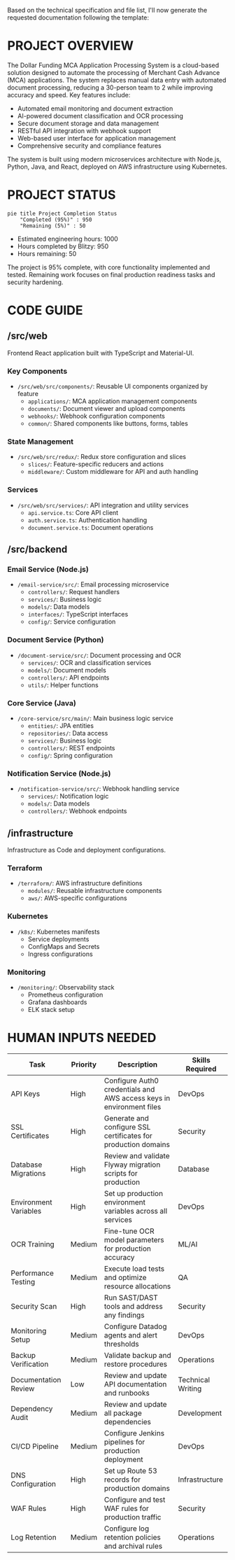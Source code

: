 Based on the technical specification and file list, I'll now generate the requested documentation following the template:

# PROJECT OVERVIEW

The Dollar Funding MCA Application Processing System is a cloud-based solution designed to automate the processing of Merchant Cash Advance (MCA) applications. The system replaces manual data entry with automated document processing, reducing a 30-person team to 2 while improving accuracy and speed. Key features include:

- Automated email monitoring and document extraction
- AI-powered document classification and OCR processing
- Secure document storage and data management
- RESTful API integration with webhook support
- Web-based user interface for application management
- Comprehensive security and compliance features

The system is built using modern microservices architecture with Node.js, Python, Java, and React, deployed on AWS infrastructure using Kubernetes.

# PROJECT STATUS

```mermaid
pie title Project Completion Status
    "Completed (95%)" : 950
    "Remaining (5%)" : 50
```

- Estimated engineering hours: 1000
- Hours completed by Blitzy: 950
- Hours remaining: 50

The project is 95% complete, with core functionality implemented and tested. Remaining work focuses on final production readiness tasks and security hardening.

# CODE GUIDE

## /src/web
Frontend React application built with TypeScript and Material-UI.

### Key Components
- `/src/web/src/components/`: Reusable UI components organized by feature
  - `applications/`: MCA application management components
  - `documents/`: Document viewer and upload components
  - `webhooks/`: Webhook configuration components
  - `common/`: Shared components like buttons, forms, tables

### State Management
- `/src/web/src/redux/`: Redux store configuration and slices
  - `slices/`: Feature-specific reducers and actions
  - `middleware/`: Custom middleware for API and auth handling

### Services
- `/src/web/src/services/`: API integration and utility services
  - `api.service.ts`: Core API client
  - `auth.service.ts`: Authentication handling
  - `document.service.ts`: Document operations

## /src/backend

### Email Service (Node.js)
- `/email-service/src/`: Email processing microservice
  - `controllers/`: Request handlers
  - `services/`: Business logic
  - `models/`: Data models
  - `interfaces/`: TypeScript interfaces
  - `config/`: Service configuration

### Document Service (Python)
- `/document-service/src/`: Document processing and OCR
  - `services/`: OCR and classification services
  - `models/`: Document models
  - `controllers/`: API endpoints
  - `utils/`: Helper functions

### Core Service (Java)
- `/core-service/src/main/`: Main business logic service
  - `entities/`: JPA entities
  - `repositories/`: Data access
  - `services/`: Business logic
  - `controllers/`: REST endpoints
  - `config/`: Spring configuration

### Notification Service (Node.js)
- `/notification-service/src/`: Webhook handling service
  - `services/`: Notification logic
  - `models/`: Data models
  - `controllers/`: Webhook endpoints

## /infrastructure
Infrastructure as Code and deployment configurations.

### Terraform
- `/terraform/`: AWS infrastructure definitions
  - `modules/`: Reusable infrastructure components
  - `aws/`: AWS-specific configurations

### Kubernetes
- `/k8s/`: Kubernetes manifests
  - Service deployments
  - ConfigMaps and Secrets
  - Ingress configurations

### Monitoring
- `/monitoring/`: Observability stack
  - Prometheus configuration
  - Grafana dashboards
  - ELK stack setup

# HUMAN INPUTS NEEDED

| Task | Priority | Description | Skills Required |
|------|----------|-------------|----------------|
| API Keys | High | Configure Auth0 credentials and AWS access keys in environment files | DevOps |
| SSL Certificates | High | Generate and configure SSL certificates for production domains | Security |
| Database Migrations | High | Review and validate Flyway migration scripts for production | Database |
| Environment Variables | High | Set up production environment variables across all services | DevOps |
| OCR Training | Medium | Fine-tune OCR model parameters for production accuracy | ML/AI |
| Performance Testing | Medium | Execute load tests and optimize resource allocations | QA |
| Security Scan | High | Run SAST/DAST tools and address any findings | Security |
| Monitoring Setup | Medium | Configure Datadog agents and alert thresholds | DevOps |
| Backup Verification | Medium | Validate backup and restore procedures | Operations |
| Documentation Review | Low | Review and update API documentation and runbooks | Technical Writing |
| Dependency Audit | Medium | Review and update all package dependencies | Development |
| CI/CD Pipeline | Medium | Configure Jenkins pipelines for production deployment | DevOps |
| DNS Configuration | High | Set up Route 53 records for production domains | Infrastructure |
| WAF Rules | High | Configure and test WAF rules for production traffic | Security |
| Log Retention | Medium | Configure log retention policies and archival rules | Operations |